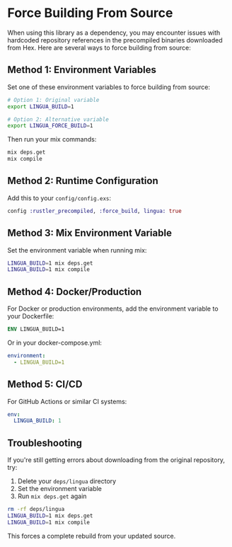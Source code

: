 # Force Building From Source

When using this library as a dependency, you may encounter issues with hardcoded repository references in the precompiled binaries downloaded from Hex. Here are several ways to force building from source:

## Method 1: Environment Variables

Set one of these environment variables to force building from source:

```bash
# Option 1: Original variable
export LINGUA_BUILD=1

# Option 2: Alternative variable
export LINGUA_FORCE_BUILD=1
```

Then run your mix commands:
```bash
mix deps.get
mix compile
```

## Method 2: Runtime Configuration

Add this to your `config/config.exs`:

```elixir
config :rustler_precompiled, :force_build, lingua: true
```

## Method 3: Mix Environment Variable

Set the environment variable when running mix:

```bash
LINGUA_BUILD=1 mix deps.get
LINGUA_BUILD=1 mix compile
```

## Method 4: Docker/Production

For Docker or production environments, add the environment variable to your Dockerfile:

```dockerfile
ENV LINGUA_BUILD=1
```

Or in your docker-compose.yml:

```yaml
environment:
  - LINGUA_BUILD=1
```

## Method 5: CI/CD

For GitHub Actions or similar CI systems:

```yaml
env:
  LINGUA_BUILD: 1
```

## Troubleshooting

If you're still getting errors about downloading from the original repository, try:

1. Delete your `deps/lingua` directory
2. Set the environment variable
3. Run `mix deps.get` again

```bash
rm -rf deps/lingua
LINGUA_BUILD=1 mix deps.get
LINGUA_BUILD=1 mix compile
```

This forces a complete rebuild from your updated source.
